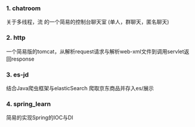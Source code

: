 ### 1. chatroom

关于多线程，流 的一个简易的控制台聊天室 (单人，群聊天，匿名聊天)

### 2. http

一个简易版的tomcat，从解析request请求与解析web-xml文件到调用servlet返回response


### 3. es-jd
结合Java爬虫框架与elasticSearch 爬取京东商品并存入es/展示

### 4. spring_learn
简易的实现Spring的IOC与DI